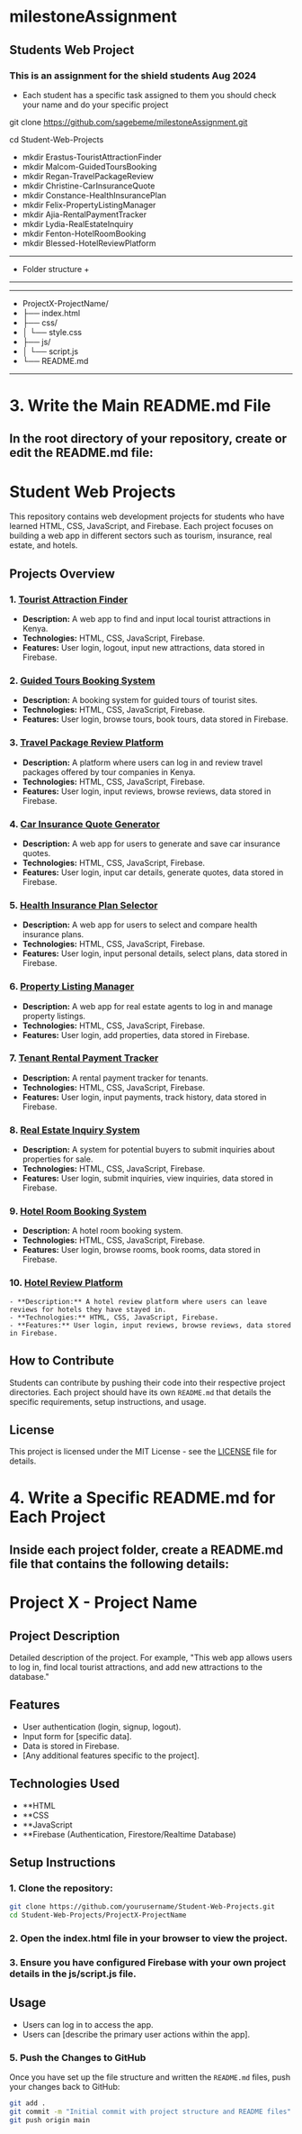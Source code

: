 # milestoneAssignment
## Students Web Project
### This is an assignment for the shield students Aug 2024
- Each student has a specific task assigned to them you should check your name and do your specific project

git clone https://github.com/sagebeme/milestoneAssignment.git

cd Student-Web-Projects

- mkdir Erastus-TouristAttractionFinder
- mkdir Malcom-GuidedToursBooking
- mkdir Regan-TravelPackageReview
- mkdir Christine-CarInsuranceQuote
- mkdir Constance-HealthInsurancePlan
- mkdir Felix-PropertyListingManager
- mkdir Ajia-RentalPaymentTracker
- mkdir Lydia-RealEstateInquiry
- mkdir Fenton-HotelRoomBooking
- mkdir Blessed-HotelReviewPlatform

---------------------------------------------
+   Folder structure                        +
---------------------------------------------
---------------------------------------------
+   ProjectX-ProjectName/                   
+    ├── index.html                         
+    ├── css/                               
+    │   └── style.css                      
+    ├── js/                                
+    │   └── script.js                      
+    └── README.md                          
---------------------------------------------
# 3. Write the Main README.md File
## In the root directory of your repository, create or edit the README.md file:

# Student Web Projects

This repository contains web development projects for students who have learned HTML, CSS, JavaScript, and Firebase. Each project focuses on building a web app in different sectors such as tourism, insurance, real estate, and hotels.

## Projects Overview

### 1. [Tourist Attraction Finder](Project1-TouristAttractionFinder)
   - **Description:** A web app to find and input local tourist attractions in Kenya.
   - **Technologies:** HTML, CSS, JavaScript, Firebase.
   - **Features:** User login, logout, input new attractions, data stored in Firebase.

### 2. [Guided Tours Booking System](Project2-GuidedToursBooking)
   - **Description:** A booking system for guided tours of tourist sites.
   - **Technologies:** HTML, CSS, JavaScript, Firebase.
   - **Features:** User login, browse tours, book tours, data stored in Firebase.

### 3. [Travel Package Review Platform](Project3-TravelPackageReview)
   - **Description:** A platform where users can log in and review travel packages offered by tour companies in Kenya.
   - **Technologies:** HTML, CSS, JavaScript, Firebase.
   - **Features:** User login, input reviews, browse reviews, data stored in Firebase.

### 4. [Car Insurance Quote Generator](Project4-CarInsuranceQuote)
   - **Description:** A web app for users to generate and save car insurance quotes.
   - **Technologies:** HTML, CSS, JavaScript, Firebase.
   - **Features:** User login, input car details, generate quotes, data stored in Firebase.

### 5. [Health Insurance Plan Selector](Project5-HealthInsurancePlan)
   - **Description:** A web app for users to select and compare health insurance plans.
   - **Technologies:** HTML, CSS, JavaScript, Firebase.
   - **Features:** User login, input personal details, select plans, data stored in Firebase.

### 6. [Property Listing Manager](Project6-PropertyListingManager)
   - **Description:** A web app for real estate agents to log in and manage property listings.
   - **Technologies:** HTML, CSS, JavaScript, Firebase.
   - **Features:** User login, add properties, data stored in Firebase.

### 7. [Tenant Rental Payment Tracker](Project7-RentalPaymentTracker)
   - **Description:** A rental payment tracker for tenants.
   - **Technologies:** HTML, CSS, JavaScript, Firebase.
   - **Features:** User login, input payments, track history, data stored in Firebase.

### 8. [Real Estate Inquiry System](Project8-RealEstateInquiry)
   - **Description:** A system for potential buyers to submit inquiries about properties for sale.
   - **Technologies:** HTML, CSS, JavaScript, Firebase.
   - **Features:** User login, submit inquiries, view inquiries, data stored in Firebase.

### 9. [Hotel Room Booking System](Project9-HotelRoomBooking)
   - **Description:** A hotel room booking system.
   - **Technologies:** HTML, CSS, JavaScript, Firebase.
   - **Features:** User login, browse rooms, book rooms, data stored in Firebase.

### 10. [Hotel Review Platform](Project10-HotelReviewPlatform)
    - **Description:** A hotel review platform where users can leave reviews for hotels they have stayed in.
    - **Technologies:** HTML, CSS, JavaScript, Firebase.
    - **Features:** User login, input reviews, browse reviews, data stored in Firebase.

## How to Contribute

Students can contribute by pushing their code into their respective project directories. Each project should have its own `README.md` that details the specific requirements, setup instructions, and usage.

## License

This project is licensed under the MIT License - see the [LICENSE](LICENSE) file for details.


# 4. Write a Specific README.md for Each Project
## Inside each project folder, create a README.md file that contains the following details:

# Project X - Project Name

## Project Description

Detailed description of the project. For example, "This web app allows users to log in, find local tourist attractions, and add new attractions to the database."

## Features

- User authentication (login, signup, logout).
- Input form for [specific data].
- Data is stored in Firebase.
- [Any additional features specific to the project].

## Technologies Used

- **HTML
- **CSS
- **JavaScript
- **Firebase (Authentication, Firestore/Realtime Database)

## Setup Instructions
### 1. Clone the repository:
   ``` bash
   git clone https://github.com/yourusername/Student-Web-Projects.git
   cd Student-Web-Projects/ProjectX-ProjectName
```
### 2. Open the index.html file in your browser to view the project.

### 3. Ensure you have configured Firebase with your own project details in the js/script.js file.

## Usage
- Users can log in to access the app.
- Users can [describe the primary user actions within the app].


### 5. **Push the Changes to GitHub**

Once you have set up the file structure and written the `README.md` files, push your changes back to GitHub:

```bash
git add .
git commit -m "Initial commit with project structure and README files"
git push origin main
```
   
